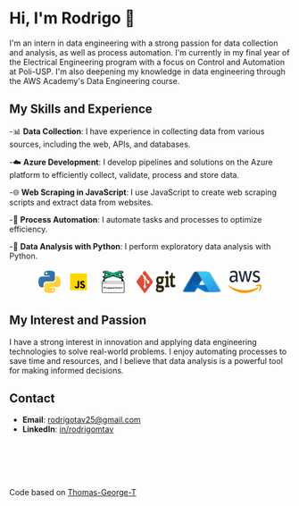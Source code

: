 # Hi, I'm Rodrigo 👋

I'm an intern in data engineering with a strong passion for data collection and analysis, as well as process automation. I'm currently in my final year of the Electrical Engineering program with a focus on Control and Automation at Poli-USP. I'm also deepening my knowledge in data engineering through the AWS Academy's Data Engineering course.

## My Skills and Experience

-📊 **Data Collection**: I have experience in collecting data from various sources, including the web, APIs, and databases.

-☁️ **Azure Development**: I develop pipelines and solutions on the Azure platform to efficiently collect, validate, process and store data.

-🌐 **Web Scraping in JavaScript**: I use JavaScript to create web scraping scripts and extract data from websites.

-🤖 **Process Automation**: I automate tasks and processes to optimize efficiency.

-🐍 **Data Analysis with Python**: I perform exploratory data analysis with Python.

<p align="center">
	<img title="Python" alt="Python" src="img/python.svg" width="40" height="40" style="vertical-align:down; margin:4px"/>
	<img title="JavaScript" alt="JavaScript" src="img/javascript.svg" width="40" height="40" style="vertical-align:down; margin:4px"/>
	<img title="Puppeteer" alt="Puppeteer" src="img/puppeteer.svg" width="60" height="40" style="vertical-align:down; margin:4px"/>
	<img title="Git" alt="Git" src="img/git.svg" width="70" height="40" style="vertical-align:down; margin:4px"/>
  <img title="Azure" alt="Azure" src="img/azure.svg" width="70" height="40" style="vertical-align:down; margin:4px"/>
	<img title="AWS" alt="AWS" src="img/aws.svg" width="60" height="40" style="vertical-align:down; margin:4px"/
</p>

## My Interest and Passion

I have a strong interest in innovation and applying data engineering technologies to solve real-world problems. I enjoy automating processes to save time and resources, and I believe that data analysis is a powerful tool for making informed decisions.

## Contact

- **Email**: rodrigotav25@gmail.com
- **LinkedIn**: [in/rodrigomtav](https://www.linkedin.com/in/rodrigomtav/?locale=en_US)

<br/><br/>
<br/><br/>

Code based on [Thomas-George-T](https://github.com/Thomas-George-T/Thomas-George-T)
